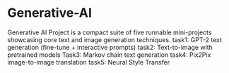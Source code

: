 # Generative-AI
Generative AI Project is a compact suite of five runnable mini-projects showcasing core text and image generation techniques. task1: GPT-2 text generation (fine-tune + interactive prompts) task2: Text-to-image with pretrained models Task3: Markov chain text generation task4: Pix2Pix image-to-image translation task5: Neural Style Transfer
